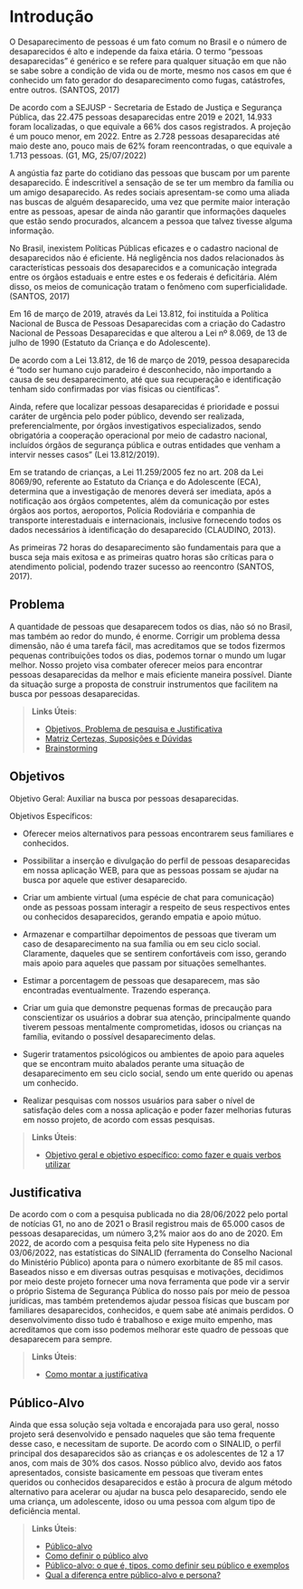 # Introdução
 O Desaparecimento de pessoas é um fato comum no Brasil e o número de desaparecidos é alto e independe da faixa etária. O termo “pessoas desaparecidas” é genérico e se refere para qualquer situação em que não se sabe sobre a condição de vida ou de morte, mesmo nos casos em que é conhecido um fato gerador do desaparecimento como fugas, catástrofes, entre outros. (SANTOS, 2017)  

 De acordo com a SEJUSP - Secretaria de Estado de Justiça e Segurança Pública, das 22.475 pessoas desaparecidas entre 2019 e 2021, 14.933 foram localizadas, o que equivale a 66% dos casos registrados. A projeção é um pouco menor, em 2022. Entre as 2.728 pessoas desaparecidas até maio deste ano, pouco mais de 62% foram reencontradas, o que equivale a 1.713 pessoas. (G1, MG, 25/07/2022)

 A angústia faz parte do cotidiano das pessoas que buscam por um parente desaparecido. É indescritível a sensação de se ter um membro da família ou um amigo desaparecido. As redes sociais apresentam-se como uma aliada nas buscas de alguém desaparecido, uma vez que permite maior interação entre as pessoas, apesar de ainda não garantir que informações daqueles que estão sendo procurados, alcancem a pessoa que talvez tivesse alguma informação. 

 No Brasil, inexistem Políticas Públicas eficazes e o cadastro nacional de desaparecidos não é eficiente. Há negligência nos dados relacionados às características pessoais dos desaparecidos e a comunicação integrada entre os órgãos estaduais e entre estes e os federais é deficitária. Além disso, os meios de comunicação tratam o fenômeno com superficialidade.  (SANTOS, 2017) 

 Em 16 de março de 2019, através da Lei 13.812, foi instituída a Política Nacional de Busca de Pessoas Desaparecidas com a criação do Cadastro Nacional de Pessoas Desaparecidas e que alterou a Lei nº 8.069, de 13 de julho de 1990 (Estatuto da Criança e do Adolescente). 

 De acordo com a Lei 13.812, de 16 de março de 2019, pessoa desaparecida é “todo ser humano cujo paradeiro é desconhecido, não importando a causa de seu desaparecimento, até que sua recuperação e identificação tenham sido confirmadas por vias físicas ou científicas”.  

 Ainda, refere que localizar pessoas desaparecidas é prioridade e possui caráter de urgência pelo poder público, devendo ser realizada, preferencialmente, por órgãos investigativos especializados, sendo obrigatória a cooperação operacional por meio de cadastro nacional, incluídos órgãos de segurança pública e outras entidades que venham a intervir nesses casos” (Lei 13.812/2019). 

 Em se tratando de crianças, a Lei 11.259/2005 fez no art. 208 da Lei 8069/90, referente ao Estatuto da Criança e do Adolescente (ECA), determina que a investigação de menores deverá ser imediata, após a notificação aos órgãos competentes, além da comunicação por estes órgãos aos portos, aeroportos, Polícia Rodoviária e companhia de transporte interestaduais e internacionais, inclusive fornecendo todos os dados necessários à identificação do desaparecido (CLAUDINO, 2013). 

 As primeiras 72 horas do desaparecimento são fundamentais para que a busca seja mais exitosa e as primeiras quatro horas são críticas para o atendimento policial, podendo trazer sucesso ao reencontro (SANTOS, 2017). 

## Problema
 A quantidade de pessoas que desaparecem todos os dias, não só no Brasil, mas também ao redor do mundo, é enorme. Corrigir um problema dessa dimensão, não é uma tarefa fácil, mas acreditamos que se todos fizermos pequenas contribuições todos os dias, podemos tornar o mundo um lugar melhor. Nosso projeto visa combater oferecer meios para encontrar pessoas desaparecidas da melhor e mais eficiente maneira possível. Diante da situação surge a proposta de construir instrumentos que facilitem na busca por pessoas desaparecidas. 

> **Links Úteis**:
> - [Objetivos, Problema de pesquisa e Justificativa](https://medium.com/@versioparole/objetivos-problema-de-pesquisa-e-justificativa-c98c8233b9c3)
> - [Matriz Certezas, Suposições e Dúvidas](https://medium.com/educa%C3%A7%C3%A3o-fora-da-caixa/matriz-certezas-suposi%C3%A7%C3%B5es-e-d%C3%BAvidas-fa2263633655)
> - [Brainstorming](https://www.euax.com.br/2018/09/brainstorming/)

## Objetivos
   Objetivo Geral: Auxiliar na busca por pessoas desaparecidas. 

   Objetivos Específicos: 

   - Oferecer meios alternativos para pessoas encontrarem seus familiares e conhecidos. 

   - Possibilitar a inserção e divulgação do perfil de pessoas desaparecidas em nossa aplicação WEB, para que as pessoas possam se ajudar na busca por aquele que estiver desaparecido. 

   - Criar um ambiente virtual (uma espécie de chat para comunicação) onde as pessoas possam interagir a respeito de seus respectivos entes ou conhecidos desaparecidos, gerando empatia e apoio mútuo. 

   - Armazenar e compartilhar depoimentos de pessoas que tiveram um caso de desaparecimento na sua família ou em seu ciclo social. Claramente, daqueles que se sentirem confortáveis com isso, gerando mais apoio para aqueles que passam por situações semelhantes. 

   - Estimar a porcentagem de pessoas que desaparecem, mas são encontradas eventualmente. Trazendo esperança. 

   - Criar um guia que demonstre pequenas formas de precaução para conscientizar os usuários a dobrar sua atenção, principalmente quando tiverem pessoas mentalmente comprometidas, idosos ou crianças na família, evitando o possível desaparecimento delas. 

   - Sugerir tratamentos psicológicos ou ambientes de apoio para aqueles que se encontram muito abalados perante uma situação de desaparecimento em seu ciclo social, sendo um ente querido ou apenas um conhecido. 

   - Realizar pesquisas com nossos usuários para saber o nível de satisfação deles com a nossa aplicação e poder fazer melhorias futuras em nosso projeto, de acordo com essas pesquisas. 
 
> **Links Úteis**:
> - [Objetivo geral e objetivo específico: como fazer e quais verbos utilizar](https://blog.mettzer.com/diferenca-entre-objetivo-geral-e-objetivo-especifico/)

## Justificativa
De acordo com o com a pesquisa publicada no dia 28/06/2022 pelo portal de notícias G1, no ano de 2021 o Brasil registrou mais de 65.000 casos de pessoas desaparecidas, um número 3,2% maior aos do ano de 2020. Em 2022, de acordo com a pesquisa feita pelo site Hypeness no dia 03/06/2022, nas estatísticas do SINALID (ferramenta do Conselho Nacional do Ministério Público) aponta para o número exorbitante de 85 mil casos. Baseados nisso e em diversas outras pesquisas e motivações, decidimos por meio deste projeto fornecer uma nova ferramenta que pode vir a servir o próprio Sistema de Segurança Pública do nosso país por meio de pessoa jurídicas, mas também pretendemos ajudar pessoa físicas que buscam por familiares desaparecidos, conhecidos, e quem sabe até animais perdidos. O desenvolvimento disso tudo é trabalhoso e exige muito empenho, mas acreditamos que com isso podemos melhorar este quadro de pessoas que desaparecem para sempre. 

> **Links Úteis**:
> - [Como montar a justificativa](https://guiadamonografia.com.br/como-montar-justificativa-do-tcc/)

## Público-Alvo

Ainda que essa solução seja voltada e encorajada para uso geral, nosso projeto será desenvolvido e pensado naqueles que são tema frequente desse caso, e necessitam de suporte. De acordo com o SINALID, o perfil principal dos desaparecidos são as crianças e os adolescentes de 12 a 17 anos, com mais de 30% dos casos. Nosso público alvo, devido aos fatos apresentados, consiste basicamente em pessoas que tiveram entes queridos ou conhecidos desaparecidos e estão à procura de algum método alternativo para acelerar ou ajudar na busca pelo desaparecido, sendo ele uma criança, um adolescente, idoso ou uma pessoa com algum tipo de deficiência mental. 

> **Links Úteis**:
> - [Público-alvo](https://blog.hotmart.com/pt-br/publico-alvo/)
> - [Como definir o público alvo](https://exame.com/pme/5-dicas-essenciais-para-definir-o-publico-alvo-do-seu-negocio/)
> - [Público-alvo: o que é, tipos, como definir seu público e exemplos](https://klickpages.com.br/blog/publico-alvo-o-que-e/)
> - [Qual a diferença entre público-alvo e persona?](https://rockcontent.com/blog/diferenca-publico-alvo-e-persona/)
